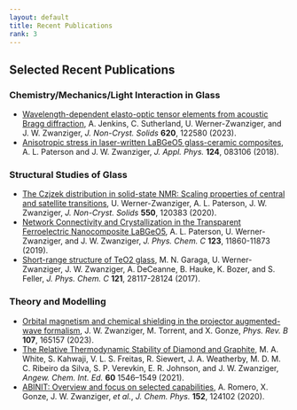 ```yaml
---
layout: default
title: Recent Publications
rank: 3
---
```

## Selected Recent Publications

### Chemistry/Mechanics/Light Interaction in Glass

- [Wavelength-dependent elasto-optic tensor elements from acoustic Bragg diffraction](https://doi.org/10.1016/j.jnoncrysol.2023.122580), 
A. Jenkins, C. Sutherland, U. Werner-Zwanziger, and J. W. Zwanziger, *J. Non-Cryst. Solids* **620**, 122580 (2023).
- [Anisotropic stress in laser-written LaBGeO5 glass-ceramic composites](https://doi.org/10.1063/1.5046652),
A. L. Paterson and J. W. Zwanziger, *J. Appl. Phys.* **124**, 083106 (2018).

### Structural Studies of Glass

- [The Czjzek distribution in solid-state NMR: Scaling properties of central and satellite 
transitions](https://doi.org/10.1016/j.jnoncrysol.2020.120383),
U. Werner-Zwanziger, A. L. Paterson, J. W. Zwanziger, *J. Non-Cryst. Solids* **550**, 120383 (2020).
- [Network Connectivity and Crystallization in the Transparent Ferroelectric Nanocomposite LaBGeO5](https://doi.org/10.1021/acs.jpcc.9b02430),
A. L. Paterson, U. Werner-Zwanziger, and J. W. Zwanziger, *J. Phys. Chem. C* **123**,
11860-11873 (2019).
- [Short-range structure of TeO2 glass](https://doi.org/10.1021/acs.jpcc.7b08978),
M. N. Garaga, U. Werner-Zwanziger, J. W. Zwanziger, A. DeCeanne, B. Hauke, K. Bozer, and S. Feller,
*J. Phys. Chem. C* **121**, 28117-28124 (2017).

### Theory and Modelling

- [Orbital magnetism and chemical shielding in the projector augmented-wave formalism](https://doi.org/10.1103/PhysRevB.107.165157),
J. W. Zwanziger, M. Torrent, and X. Gonze, *Phys. Rev. B* **107**, 165157 (2023).
- [The Relative Thermodynamic Stability of Diamond and Graphite](https://doi.org/10.1002/ange.202009897),
M. A. White, S. Kahwaji, V. L. S. Freitas, R. Siewert, J. A. Weatherby, M. D. M. C. Ribeiro da Silva, 
S. P. Verevkin, E. R. Johnson, and J. W. Zwanziger, *Angew. Chem. Int. Ed.* **60** 1546–1549 (2021).
- [ABINIT: Overview and focus on selected capabilities](https://doi.org/10.1063/1.5144261),
A. Romero, X. Gonze, J. W. Zwanziger, *et al.*, *J. Chem. Phys.* **152**, 124102 (2020).


